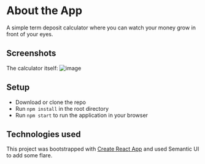 # About the App 

A simple term deposit calculator where you can watch your money grow in front of your eyes.

## Screenshots

The calculator itself:
![image](https://github.com/Mikaela95/Up-coding-challenge/assets/38266413/628491fc-4545-41c3-b4df-d3b3b7e0f8d7)



## Setup

- Download or clone the repo
- Run ```npm install``` in the root directory
- Run ```npm start``` to run the application in your browser

## Technologies used

This project was bootstrapped with [Create React App](https://github.com/facebook/create-react-app) and used Semantic UI to add some flare.
